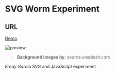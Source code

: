 # SVG Worm Experiment
## URL
[Demo](https://fredygart.github.io/svgexperiment-worm/)

![preview](https://cdn.jsdelivr.net/gh/fredygart/connect/svgexpw/svgexpw1.gif)

> **Background images by:** source.unsplash.com

*Fredy García*
SVG and JavaScript experiment

